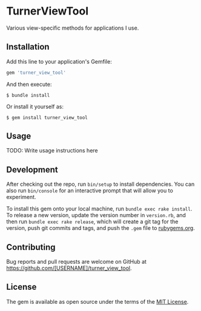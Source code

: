 # TurnerViewTool

Various view-specific methods for applications I use.

## Installation

Add this line to your application's Gemfile:

```ruby
gem 'turner_view_tool'
```

And then execute:

    $ bundle install

Or install it yourself as:

    $ gem install turner_view_tool

## Usage

TODO: Write usage instructions here

## Development

After checking out the repo, run `bin/setup` to install dependencies. You can also run `bin/console` for an interactive prompt that will allow you to experiment.

To install this gem onto your local machine, run `bundle exec rake install`. To release a new version, update the version number in `version.rb`, and then run `bundle exec rake release`, which will create a git tag for the version, push git commits and tags, and push the `.gem` file to [rubygems.org](https://rubygems.org).

## Contributing

Bug reports and pull requests are welcome on GitHub at https://github.com/[USERNAME]/turner_view_tool.


## License

The gem is available as open source under the terms of the [MIT License](https://opensource.org/licenses/MIT).
